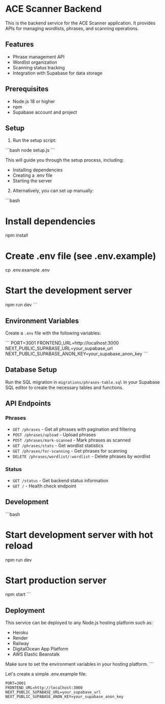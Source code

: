 # ACE Scanner Backend

This is the backend service for the ACE Scanner application. It provides APIs for managing wordlists, phrases, and scanning operations.

## Features

- Phrase management API
- Wordlist organization
- Scanning status tracking
- Integration with Supabase for data storage

## Prerequisites

- Node.js 18 or higher
- npm
- Supabase account and project

## Setup

1. Run the setup script:

\`\`\`bash
node setup.js
\`\`\`

This will guide you through the setup process, including:
- Installing dependencies
- Creating a .env file
- Starting the server

2. Alternatively, you can set up manually:

\`\`\`bash
# Install dependencies
npm install

# Create .env file (see .env.example)
cp .env.example .env

# Start the development server
npm run dev
\`\`\`

## Environment Variables

Create a `.env` file with the following variables:

\`\`\`
PORT=3001
FRONTEND_URL=http://localhost:3000
NEXT_PUBLIC_SUPABASE_URL=your_supabase_url
NEXT_PUBLIC_SUPABASE_ANON_KEY=your_supabase_anon_key
\`\`\`

## Database Setup

Run the SQL migration in `migrations/phrases-table.sql` in your Supabase SQL editor to create the necessary tables and functions.

## API Endpoints

### Phrases

- `GET /phrases` - Get all phrases with pagination and filtering
- `POST /phrases/upload` - Upload phrases
- `POST /phrases/mark-scanned` - Mark phrases as scanned
- `GET /phrases/stats` - Get wordlist statistics
- `GET /phrases/for-scanning` - Get phrases for scanning
- `DELETE /phrases/wordlist/:wordlist` - Delete phrases by wordlist

### Status

- `GET /status` - Get backend status information
- `GET /` - Health check endpoint

## Development

\`\`\`bash
# Start development server with hot reload
npm run dev

# Start production server
npm start
\`\`\`

## Deployment

This service can be deployed to any Node.js hosting platform such as:

- Heroku
- Render
- Railway
- DigitalOcean App Platform
- AWS Elastic Beanstalk

Make sure to set the environment variables in your hosting platform.
\`\`\`

Let's create a simple .env.example file:

```plaintext file="backend/.env.example" type="code"
PORT=3001
FRONTEND_URL=http://localhost:3000
NEXT_PUBLIC_SUPABASE_URL=your_supabase_url
NEXT_PUBLIC_SUPABASE_ANON_KEY=your_supabase_anon_key
